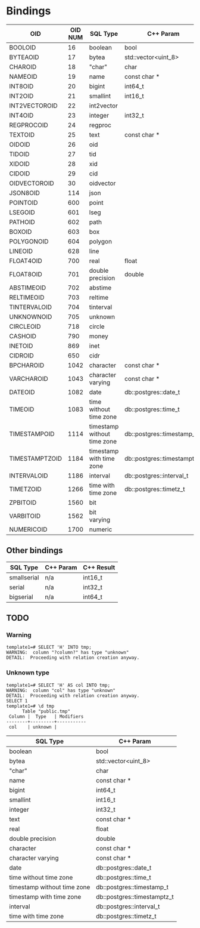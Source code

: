# Bindings

   OID           | OID NUM  | SQL Type                    | C++ Param             | C++ Result 
  ---------------|----------|-----------------------------|-----------------------|-----------
  BOOLOID        |       16 | boolean                     | bool                  | bool
  BYTEAOID       |       17 | bytea                       | std::vector\<uint_8\> | std::vector\<uint_8\>
  CHAROID        |       18 | "char"                      | char                  | char
  NAMEOID        |       19 | name                        | const char *          | std::string
  INT8OID        |       20 | bigint                      | int64_t               | int64_t
  INT2OID        |       21 | smallint                    | int16_t               | int16_t  
  INT2VECTOROID  |       22 | int2vector
  INT4OID        |       23 | integer                     | int32_t               | int32_t
  REGPROCOID     |       24 | regproc
  TEXTOID        |       25 | text                        | const char *          | std::string
  OIDOID         |       26 | oid
  TIDOID         |       27 | tid
  XIDOID         |       28 | xid
  CIDOID         |       29 | cid
  OIDVECTOROID   |       30 | oidvector
  JSON8OID       |      114 | json
  POINTOID       |      600 | point
  LSEGOID        |      601 | lseg
  PATHOID        |      602 | path
  BOXOID         |      603 | box
  POLYGONOID     |      604 | polygon
  LINEOID        |      628 | line
  FLOAT4OID      |      700 | real                        | float                       | float
  FLOAT8OID      |      701 | double precision            | double                      | double
  ABSTIMEOID     |      702 | abstime
  RELTIMEOID     |      703 | reltime
  TINTERVALOID   |      704 | tinterval
  UNKNOWNOID     |      705 | unknown
  CIRCLEOID      |      718 | circle
  CASHOID        |      790 | money
  INETOID        |      869 | inet
  CIDROID        |      650 | cidr
  BPCHAROID      |     1042 | character                   | const char *                | std::string
  VARCHAROID     |     1043 | character varying           | const char *                | std::string
  DATEOID        |     1082 | date                        | db::postgres::date_t        | db::postgres::date_t
  TIMEOID        |     1083 | time without time zone      | db::postgres::time_t        | db::postgres::time_t
  TIMESTAMPOID   |     1114 | timestamp without time zone | db::postgres::timestamp_t   | db::postgres::timestamp_t
  TIMESTAMPTZOID |     1184 | timestamp with time zone    | db::postgres::timestamptz_t | db::postgres::timestamptz_t
  INTERVALOID    |     1186 | interval                    | db::postgres::interval_t    | db::postgres::interval_t
  TIMETZOID      |     1266 | time with time zone         | db::postgres::timetz_t      | db::postgres::timetz_t
  ZPBITOID       |     1560 | bit
  VARBITOID      |     1562 | bit varying
  NUMERICOID     |     1700 | numeric

## Other bindings

SQL Type      | C++ Param | C++ Result 
--------------|-----------|-----------------
smallserial   | n/a       | int16_t
serial        | n/a       | int32_t
bigserial     | n/a       | int64_t
  
## TODO



### Warning
```
template1=# SELECT 'H' INTO tmp;
WARNING:  column "?column?" has type "unknown"
DETAIL:  Proceeding with relation creation anyway.
```

### Unknown type

```
template1=# SELECT 'H' AS col INTO tmp;
WARNING:  column "col" has type "unknown"
DETAIL:  Proceeding with relation creation anyway.
SELECT 1
template1=# \d tmp
      Table "public.tmp"
 Column |  Type   | Modifiers 
--------+---------+-----------
 col    | unknown | 
```

SQL Type                    | C++ Param                   
----------------------------|-----------------------------
boolean                     | bool                        
bytea                       | std::vector\<uint_8\>       
"char"                      | char                        
name                        | const char *                
bigint                      | int64_t                     
smallint                    | int16_t                     
integer                     | int32_t                     
text                        | const char *                
real                        | float                       
double precision            | double                      
character                   | const char *                
character varying           | const char *                
date                        | db::postgres::date_t        
time without time zone      | db::postgres::time_t        
timestamp without time zone | db::postgres::timestamp_t   
timestamp with time zone    | db::postgres::timestamptz_t 
interval                    | db::postgres::interval_t    
time with time zone         | db::postgres::timetz_t      
